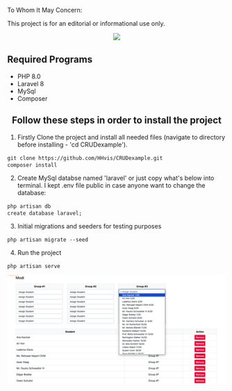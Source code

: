 To Whom It May Concern:
<p>This project is for an editorial or informational use only.</p>
<p align="center"><a href="https://laravel.com" target="_blank"><img src="https://raw.githubusercontent.com/laravel/art/master/logo-lockup/5%20SVG/2%20CMYK/1%20Full%20Color/laravel-logolockup-cmyk-red.svg" width="400"></a></p>

<h2>Required Programs</h2>

<ul>
  <li>PHP 8.0</li>
  <li>Laravel 8</li>
  <li>MySql</li>
  <li>Composer</li>
</ul> 

<h2 align="center">Follow these steps in order to install the project</h2>

1. Firstly Clone the project and install all needed files (navigate to directory before installing - 'cd CRUDexample').
```
git clone https://github.com/HHvis/CRUDexample.git
composer install
```
2. Create MySql databse named 'laravel' or just copy what's below into terminal. I kept .env file public in case anyone want to change the database:
```
php artisan db
create database laravel;
```
3. Initial migrations and seeders for testing purposes
```
php artisan migrate --seed
```
4. Run the project
```
php artisan serve
```
![Project](public/images/end.png?raw=true "View Blade")
